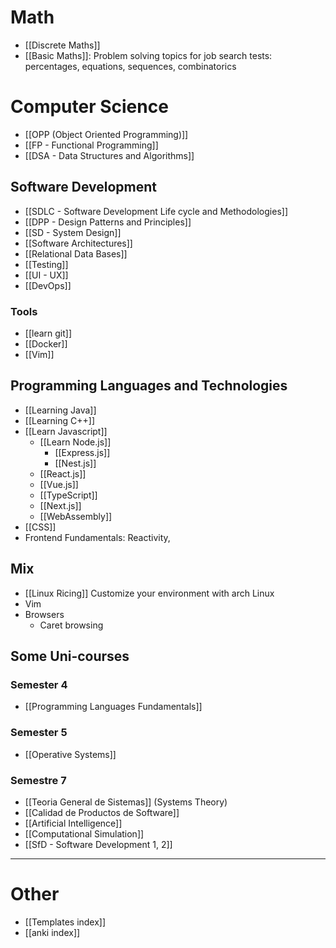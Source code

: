 # Math
+ [[Discrete Maths]]
+ [[Basic Maths]]: Problem solving topics for job search tests: percentages, equations, sequences, combinatorics
# Computer Science
+ [[OPP (Object Oriented Programming)]]
+ [[FP - Functional Programming]]
+ [[DSA - Data Structures and Algorithms]]
## Software Development
+ [[SDLC - Software Development Life cycle and Methodologies]]
+ [[DPP - Design Patterns and Principles]]
+ [[SD - System Design]]
+ [[Software Architectures]]
+ [[Relational Data Bases]]
+ [[Testing]]
+ [[UI - UX]]
+ [[DevOps]]
### Tools
+ [[learn git]]
+ [[Docker]]
+ [[Vim]]
## Programming Languages and Technologies
+ [[Learning Java]]
+ [[Learning C++]]
+ [[Learn Javascript]]
	+ [[Learn Node.js]]
		+ [[Express.js]]
		+ [[Nest.js]]
	+ [[React.js]]
	+ [[Vue.js]]
	+ [[TypeScript]]
	+ [[Next.js]]
	+ [[WebAssembly]]
+ [[CSS]]
+ Frontend Fundamentals: Reactivity,
## Mix

+ [[Linux Ricing]] Customize your environment with arch Linux
+ Vim
+ Browsers
	+ Caret browsing
## Some Uni-courses
### Semester 4
+ [[Programming Languages Fundamentals]]
### Semester 5
+ [[Operative Systems]]
### Semestre 7
+ [[Teoria General de Sistemas]] (Systems Theory)
+ [[Calidad de Productos de Software]]
+ [[Artificial Intelligence]]
+ [[Computational Simulation]]
+ [[SfD - Software Development 1, 2]]
---
# Other
+  [[Templates index]]
+ [[anki index]]
